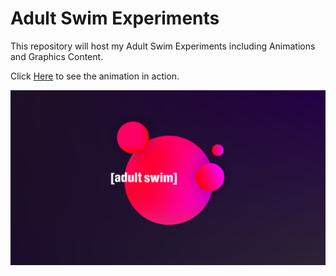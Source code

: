 # Adult Swim Experiments

This repository will host my Adult Swim Experiments including Animations and Graphics Content.

Click [Here](https://rynjnes.github.io/adultswim/) to see the animation in action.

![Logo](adultswim.hyperesources/thumbnail.png)

